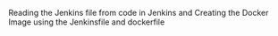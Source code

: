Reading the Jenkins file from code in Jenkins and Creating the Docker Image using the Jenkinsfile and dockerfile
